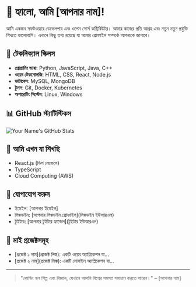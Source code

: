 # 👋 হ্যালো, আমি [আপনার নাম]!

আমি একজন সফটওয়্যার ডেভেলপার এবং ওপেন সোর্স কন্ট্রিবিউটর। আমার কাজের প্রতি আগ্রহ এবং নতুন নতুন প্রযুক্তি শিখতে ভালোবাসি। এখানে কিছু তথ্য রয়েছে যা আমার প্রোফাইল সম্পর্কে আপনাকে জানাবে।

## 🚀 টেকনিক্যাল স্কিলস
- **প্রোগ্রামিং ভাষা**: Python, JavaScript, Java, C++
- **ওয়েব টেকনোলজি**: HTML, CSS, React, Node.js
- **ডাটাবেস**: MySQL, MongoDB
- **টুলস**: Git, Docker, Kubernetes
- **অপারেটিং সিস্টেম**: Linux, Windows

## 📊 GitHub স্ট্যাটিস্টিকস

![Your Name's GitHub Stats](https://github-readme-stats.vercel.app/api?username=আপনার-ইউজারনেম&show_icons=true&hide_title=true&count_private=true&hide=prs&theme=radical)

## 🌱 আমি এখন যা শিখছি
- React.js (ডিপ লেভেলে)
- TypeScript
- Cloud Computing (AWS)

## 📩 যোগাযোগ করুন
- ইমেইল: [আপনার ইমেইল]  
- লিঙ্কডইন: [আপনার লিঙ্কডইন প্রোফাইল](লিঙ্কডইন ইউআরএল)
- টুইটার: [আপনার টুইটার হ্যান্ডেল](টুইটার ইউআরএল)

## 🔧 মাই প্রজেক্টসমূহ
- [প্রজেক্ট ১ নাম](প্রজেক্ট লিঙ্ক): একটি ওয়েব অ্যাপ্লিকেশন যা…
- [প্রজেক্ট ২ নাম](প্রজেক্ট লিঙ্ক): একটি মোবাইল অ্যাপ্লিকেশন যা…
  
---

> "কোডিং হল শিল্প এবং বিজ্ঞান, যেখানে আপনি বিশ্বের সমস্যা সমাধান করতে পারেন।" – [আপনার নাম]

